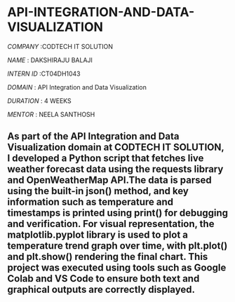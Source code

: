 # API-INTEGRATION-AND-DATA-VISUALIZATION

*COMPANY* :CODTECH IT SOLUTION

*NAME* : DAKSHIRAJU BALAJI

*INTERN ID* :CT04DH1043

*DOMAIN* : API Integration and Data Visualization

*DURATION* : 4 WEEKS

*MENTOR* : NEELA SANTHOSH

## As part of the API Integration and Data Visualization domain at CODTECH IT SOLUTION, I developed a Python script that fetches live weather forecast data using the requests library and OpenWeatherMap API.The data is parsed using the built-in json() method, and key information such as temperature and timestamps is printed using print() for debugging and verification. For visual representation, the matplotlib.pyplot library is used to plot a temperature trend graph over time, with plt.plot() and plt.show() rendering the final chart. This project was executed using tools such as Google Colab and VS Code to ensure both text and graphical outputs are correctly displayed.
